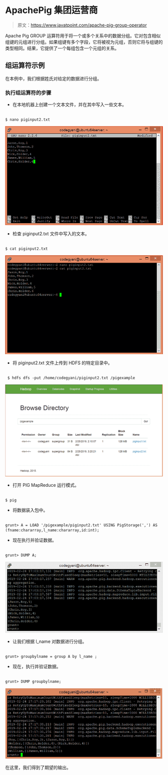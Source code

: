 # ApachePig 集团运营商

> 原文：<https://www.javatpoint.com/apache-pig-group-operator>

Apache Pig GROUP 运算符用于将一个或多个关系中的数据分组。它对包含相似组键的元组进行分组。如果组键有多个字段，它将被视为元组，否则它将与组键的类型相同。结果，它提供了一个每组包含一个元组的关系。

## 组运算符示例

在本例中，我们根据姓氏对给定的数据进行分组。

### 执行组运算符的步骤

*   在本地机器上创建一个文本文件，并在其中写入一些文本。

```

$ nano piginput2.txt

```

![Apache Pig Group Operator](img/34c55df55ef6b4ecad3fe6a17e5f0271.png)

*   检查 piginput2.txt 文件中写入的文本。

```

$ cat piginput2.txt

```

![Apache Pig Group Operator](img/83a3ef19b4351114cc49530221c22b51.png)

*   将 piginput2.txt 文件上传到 HDFS 的特定目录中。

```

 $ hdfs dfs -put /home/codegyani/piginput2.txt /pigexample

```

![Apache Pig Group Operator](img/706d6c595ce764c5f01e7fe82eac1dfa.png)

*   打开 PIG MapReduce 运行模式。

```

$ pig

```

*   将数据装入包中。

```

grunt> A = LOAD '/pigexample/piginput2.txt' USING PigStorage(',') AS (fname:chararray,l_name:chararray,id:int);

```

*   现在执行并验证数据。

```

grunt> DUMP A;

```

![Apache Pig Group Operator](img/80751d8af836ff5c25f9e994a1e55a31.png)

*   让我们根据 l_name 对数据进行分组。

```

grunt> groupbylname = group A by l_name ;

```

*   现在，执行并验证数据。

```

grunt> DUMP groupbylname;

```

![Apache Pig Group Operator](img/58a4a9047b23de6e6cae9547526e4c7f.png)

在这里，我们得到了期望的输出。